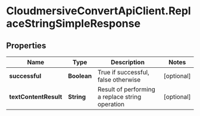 # CloudmersiveConvertApiClient.ReplaceStringSimpleResponse

## Properties
Name | Type | Description | Notes
------------ | ------------- | ------------- | -------------
**successful** | **Boolean** | True if successful, false otherwise | [optional] 
**textContentResult** | **String** | Result of performing a replace string operation | [optional] 


